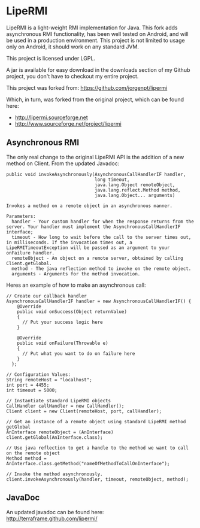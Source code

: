 LipeRMI
=======

LipeRMI is a light-weight RMI implementation for Java. This fork adds asynchronous RMI functionality, has been well tested on Android, and will be used in a production environment. This project is not limited to usage only on Android, it should work on any standard JVM.

This project is licensed under LGPL.

A jar is available for easy download in the downloads section of my Github project, you don't have to checkout my entire project.

This project was forked from:
https://github.com/jorgenpt/lipermi

Which, in turn, was forked from the original project, which can be found here:

 * http://lipermi.sourceforge.net
 * http://www.sourceforge.net/project/lipermi


Asynchronous RMI
-------
The only real change to the original LipeRMI API is the addition of a new method on Client. From the updated Javadoc:

    public void invokeAsynchronously(AsynchronousCallHandlerIF handler,
                                     long timeout,
                                     java.lang.Object remoteObject,
                                     java.lang.reflect.Method method,
                                     java.lang.Object... arguments)
                                     
    Invokes a method on a remote object in an asynchronous manner.
    
    Parameters:
      handler - Your custom handler for when the response returns from the server. Your handler must implement the AsynchronousCallHandlerIF interface;
      timeout - How long to wait before the call to the server times out, in milliseconds. If the invocation times out, a LipeRMITimeoutException will be passed as an argument to your onFailure handler.
      remoteObject - An object on a remote server, obtained by calling Client.getGlobal.
      method - The java reflection method to invoke on the remote object.
      arguments - Arguments for the method invocation.


Heres an example of how to make an asynchronous call:

    // Create our callback handler
    AsynchronousCallHandlerIF handler = new AsynchronousCallHandlerIF() {
        @Override
        public void onSuccess(Object returnValue)
        {
          // Put your success logic here
        }
        
        @Override
        public void onFailure(Throwable e)
        {
          // Put what you want to do on failure here
        }
      };
    
    // Configuration Values:
    String remoteHost = "localhost";
    int port = 4455;
    int timeout = 5000;
    
    // Instantiate standard LipeRMI objects
    CallHandler callHandler = new CallHandler();
    Client client = new Client(remoteHost, port, callHandler);
    
    // Get an instance of a remote object using standard LipeRMI method getGlobal
    AnInterface remoteObject = (AnInterface) client.getGlobal(AnInterface.class);
    
    // Use java reflection to get a handle to the method we want to call on the remote object
    Method method = AnInterface.class.getMethod("nameOfMethodToCallOnInterface");
    
    // Invoke the method asynchronously.
    client.invokeAsynchronously(handler, timeout, remoteObject, method);


JavaDoc
-------
An updated javadoc can be found here: http://terraframe.github.com/lipermi/
